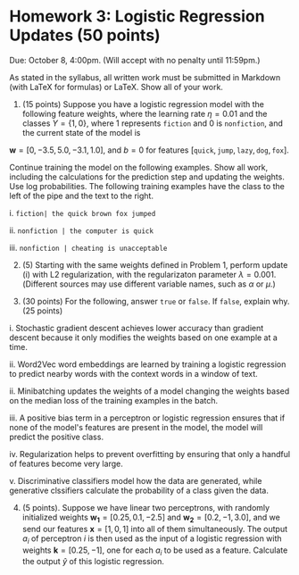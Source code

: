 # Homework 3: Logistic Regression Updates (50 points)

Due:  October 8, 4:00pm.  (Will accept with no penalty until 11:59pm.)

As stated in the syllabus, all written work must be submitted in Markdown (with LaTeX for formulas) or LaTeX.  Show all of your work.



1. (15 points) Suppose you have a logistic regression model with the following feature weights, where the learning rate $\eta=0.01$ and the classes $Y=\{1,0\}$, where 1 represents $\texttt{fiction}$ and 0 is $\texttt{nonfiction}$, and the current state of the model is

$\mathbf{w}=[0, -3.5, 5.0, -3.1, 1.0]$, and $b=0$ for features $[\texttt{quick},\texttt{jump},\texttt{lazy},\texttt{dog},\texttt{fox}]$.

Continue training the model on the following examples.  Show all work, including the calculations for the prediction step and updating the weights. Use log probabilities.  The following training examples have the class to the left of the pipe and the text to the right.

i. `fiction| the quick brown fox jumped`

ii. `nonfiction | the computer is quick`

iii. `nonfiction | cheating is unacceptable`



2. (5) Starting with the same weights defined in Problem 1, perform update (i) with L2 regularization, with the regularizaton parameter $\lambda=0.001$.   (Different sources may use different variable names, such as $\alpha$ or $\mu$.) 
   

3.  (30 points) For the following, answer `true` or `false`.  If `false`, explain why. (25 points)

   i. Stochastic gradient descent achieves lower accuracy than gradient descent because it only modifies the weights based on one example at a time.

   ii. Word2Vec word embeddings are learned by training a logistic regression to predict nearby words with the context words in a window of text.

   ii. Minibatching updates the weights of a model changing the weights based on the median loss of the training examples in the batch.

   iii. A positive bias term in a perceptron or logistic regression ensures that if none of the model's features are present in the model, the model will predict the positive class.  

   iv. Regularization helps to prevent overfitting by ensuring that only a handful of features become very large.

   v. Discriminative classifiers model how the data are generated, while generative clssifiers calculate the probability of a class given the data.

4. (5 points).  Suppose we have linear two perceptrons, with randomly initialized weights $\mathbf{w_1}=[0.25, 0.1, -2.5]$ and $\mathbf{w_2}=[0.2, -1, 3.0]$, and we send our features $\mathbf{x}=[1,0,1]$ into all of them simultaneously. The output $a_i$ of perceptron $i$ is then used as the input of a logistic regression with weights $\mathbf{k}=[0.25, -1$], one for each $a_i$ to be used as a feature.  Calculate the output $\hat{y}$ of this logistic regression.

   